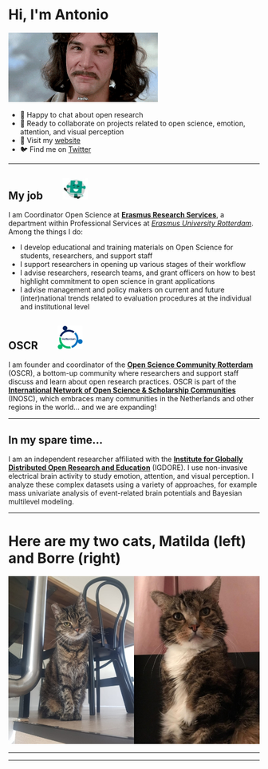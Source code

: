 
# Hi, I'm Antonio

<img src="./media/Montoya.gif" width="300" />

- 💬 Happy to chat about open research
- 👯 Ready to collaborate on projects related to open science, emotion, attention, and visual perception
- 🔗 Visit my [website](https://antonio-schettino.com)
- 🐦 Find me on [Twitter](https://twitter.com/asch3tti)

***

## My job &nbsp;&nbsp;&nbsp;&nbsp;&nbsp;&nbsp; <img src="./media/ERS.jpg" width="50" />

I am Coordinator Open Science at [**Erasmus Research Services**](https://www.eur.nl/en/research/research-services), a department within Professional Services at [*Erasmus University Rotterdam*](https://www.eur.nl/en). Among the things I do:

- I develop educational and training materials on Open Science for students, researchers, and support staff
- I support researchers in opening up various stages of their workflow 
- I advise researchers, research teams, and grant officers on how to best highlight commitment to open science in grant applications
- I advise management and policy makers on current and future (inter)national trends related to evaluation procedures at the individual and institutional level

## OSCR &nbsp;&nbsp;&nbsp;&nbsp;&nbsp;&nbsp; <img src="./media/OSCR.jpg" width="50" />

I am founder and coordinator of the [**Open Science Community Rotterdam**](https://www.openscience-rotterdam.com/home/) (OSCR), a bottom-up community where researchers and support staff discuss and learn about open research practices.​ OSCR is part of the [**International Network of Open Science & Scholarship Communities**](https://doi.org/10.1093/scipol/scab039) (INOSC), which embraces many communities in the Netherlands and other regions in the world... and we are expanding! 

***

## In my spare time...

I am an independent researcher affiliated with the [**Institute for Globally Distributed Open Research and Education**](https://igdore.org) (IGDORE). I use non-invasive electrical brain activity to study emotion, attention, and visual perception. I analyze these complex datasets using a variety of approaches, for example mass univariate analysis of event-related brain potentials and Bayesian multilevel modeling.

***

# Here are my two cats, Matilda (left) and Borre (right)

<img src="./media/Matilda-Borre.jpg" width="700" />

***
***
